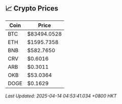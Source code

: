 ## 📈 Crypto Prices

| Coin | Price |
| ---- | ----- |
| BTC | $83494.0528 |
| ETH | $1595.7358 |
| BNB | $582.7650 |
| CRV | $0.6016 |
| ARB | $0.3011 |
| OKB | $53.0364 |
| DOGE | $0.1629 |

_Last Updated: 2025-04-14 04:53:41.034 +0800 HKT_